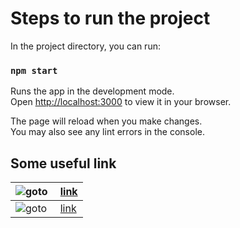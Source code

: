 



# Steps to run the project


In the project directory, you can run:

### `npm start`

Runs the app in the development mode.\
Open [http://localhost:3000](http://localhost:3000) to view it in your browser.

The page will reload when you make changes.\
You may also see any lint errors in the console.



## Some useful link
 |![goto](https://img.shields.io/badge/Git%20Hub-Commands-orange)&nbsp;| [link](https://github.com/vipultyagi07/Low_Level_Design/blob/main/Zzzzz/README.md)|
 | ------------- | --------- | 
 |![goto](https://img.shields.io/badge/MySql%20Reset-Password-Blue)&nbsp;| [link](https://github.com/vipultyagi07/Low_Level_Design/blob/main/Zzzzz/MYSqlResetPassword.md)|
